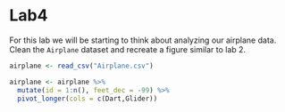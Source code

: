 Lab4
================

For this lab we will be starting to think about analyzing our airplane
data. Clean the `Airplane` dataset and recreate a figure similar to lab
2.

``` r
airplane <- read_csv("Airplane.csv")
```

``` r
airplane <- airplane %>% 
  mutate(id = 1:n(), feet_dec = -99) %>% 
  pivot_longer(cols = c(Dart,Glider))
```

